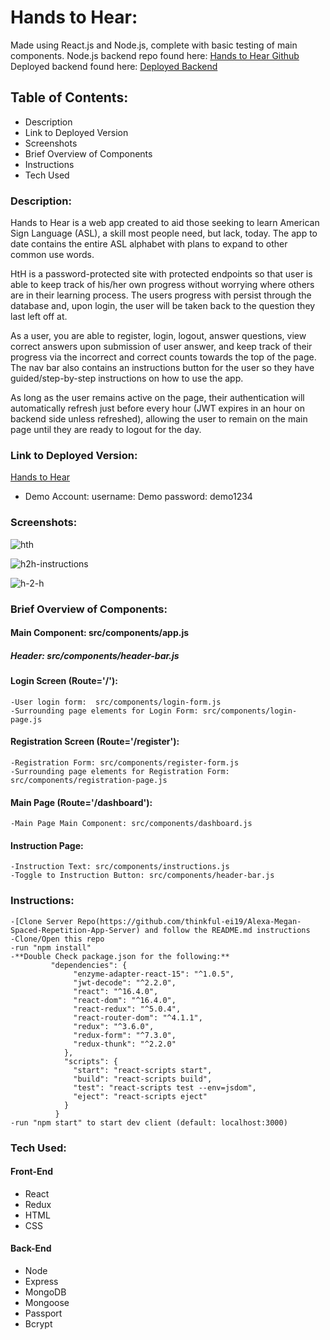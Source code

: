 # Hands to Hear:
Made using React.js and Node.js, complete with basic testing of main components.
Node.js backend repo found here: [Hands to Hear Github](https://github.com/thinkful-ei19/Alexa-Megan-Spaced-Repetition-App-Server)
Deployed backend found here: [Deployed Backend](https://alex-megan-spaced-repetition.herokuapp.com/)

## Table of Contents:
* Description
* Link to Deployed Version
* Screenshots
* Brief Overview of Components
* Instructions
* Tech Used

### Description:
Hands to Hear is a web app created to aid those seeking to learn American Sign Language (ASL), a skill most people need, but lack, today. The app to date contains the entire ASL alphabet with plans to expand to other common use words.

HtH is a password-protected site with protected endpoints so that user is able to keep track of his/her own progress without worrying where others are in their learning process.  The users progress with persist through the database and, upon login, the user will be taken back to the question they last left off at.

As a user, you are able to register, login, logout, answer questions, view correct answers upon submission of user answer, and keep track of their progress via the incorrect and correct counts towards the top of the page.  The nav bar also contains an instructions button for the user so they have guided/step-by-step instructions on how to use the app. 

As long as the user remains active on the page, their authentication will automatically refresh just before every hour (JWT expires in an hour on backend side unless refreshed), allowing the user to remain on the main page until they are ready to logout for the day.

### Link to Deployed Version:
[Hands to Hear](https://hands-to-hear.netlify.com/)
* Demo Account: 
    username: Demo 
    password: demo1234

### Screenshots:

![hth](https://user-images.githubusercontent.com/35779012/42341802-e9ca0ef6-8059-11e8-889f-110e497e9280.jpg)

![h2h-instructions](https://user-images.githubusercontent.com/35779012/42341799-e7db2c74-8059-11e8-8eb8-2033adc1e460.jpg)

![h-2-h](https://user-images.githubusercontent.com/35779012/42341108-8dfc8506-8057-11e8-8aa9-3b7757bce5a0.jpg)


### Brief Overview of Components:

#### Main Component: src/components/app.js

##### Header: src/components/header-bar.js

#### Login Screen (Route='/'):
    -User login form:  src/components/login-form.js
    -Surrounding page elements for Login Form: src/components/login-page.js

#### Registration Screen (Route='/register'):
    -Registration Form: src/components/register-form.js
    -Surrounding page elements for Registration Form: src/components/registration-page.js

#### Main Page (Route='/dashboard'):
    -Main Page Main Component: src/components/dashboard.js

#### Instruction Page:
    -Instruction Text: src/components/instructions.js
    -Toggle to Instruction Button: src/components/header-bar.js

### Instructions:
    -[Clone Server Repo(https://github.com/thinkful-ei19/Alexa-Megan-Spaced-Repetition-App-Server) and follow the README.md instructions
    -Clone/Open this repo
    -run "npm install"
    -**Double Check package.json for the following:**
             "dependencies": {
                  "enzyme-adapter-react-15": "^1.0.5",
                  "jwt-decode": "^2.2.0",
                  "react": "^16.4.0",
                  "react-dom": "^16.4.0",
                  "react-redux": "^5.0.4",
                  "react-router-dom": "^4.1.1",
                  "redux": "^3.6.0",
                  "redux-form": "^7.3.0",
                  "redux-thunk": "^2.2.0"
                },
                "scripts": {
                  "start": "react-scripts start",
                  "build": "react-scripts build",
                  "test": "react-scripts test --env=jsdom",
                  "eject": "react-scripts eject"
                }
              }
    -run "npm start" to start dev client (default: localhost:3000)
    
### Tech Used:

#### Front-End
* React
* Redux
* HTML
* CSS

#### Back-End
* Node
* Express
* MongoDB
* Mongoose
* Passport
* Bcrypt

    
